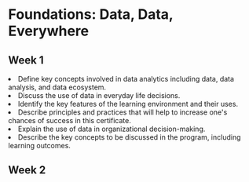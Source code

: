 

# Foundations: Data, Data, Everywhere

## Week 1

<li>Define key concepts involved in data analytics including data, data analysis, and data ecosystem.
<li>Discuss the use of data in everyday life decisions.
<li>Identify the key features of the learning environment and their uses.
<li>Describe principles and practices that will help to increase one's chances of success in this certificate.
<li>Explain the use of data in organizational decision-making.
<li>Describe the key concepts to be discussed in the program, including learning outcomes.

## Week 2
